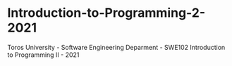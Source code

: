 # Introduction-to-Programming-2-2021
Toros University - Software Engineering Deparment - SWE102 Introduction to Programming II - 2021 

